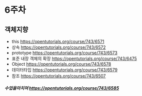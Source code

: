 # 6주차

## 객체지향

- this https://opentutorials.org/course/743/6571
- 상속 https://opentutorials.org/course/743/6572
- prototype https://opentutorials.org/course/743/6573
- 표준 내장 객체의 확장 https://opentutorials.org/course/743/6475
- Object https://opentutorials.org/course/743/6578
- 데이터타입 https://opentutorials.org/course/743/6579
- 참조 https://opentutorials.org/course/743/6507

##### 수업을마치며 https://opentutorials.org/course/743/6585
